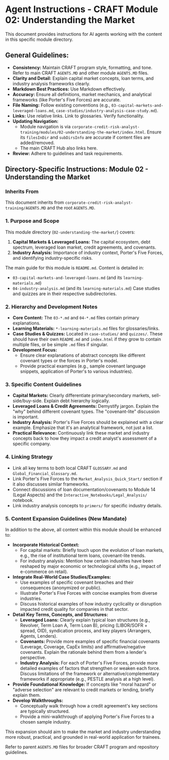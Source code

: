 # Agent Instructions - CRAFT Module 02: Understanding the Market

This document provides instructions for AI agents working with the content in this specific module directory.

## General Guidelines:

*   **Consistency:** Maintain CRAFT program style, formatting, and tone. Refer to main CRAFT `AGENTS.MD` and other module `AGENTS.MD` files.
*   **Clarity and Detail:** Explain capital market concepts, loan terms, and industry analysis frameworks clearly.
*   **Markdown Best Practices:** Use Markdown effectively.
*   **Accuracy:** Ensure all definitions, market mechanics, and analytical frameworks (like Porter's Five Forces) are accurate.
*   **File Naming:** Follow existing conventions (e.g., `03-capital-markets-and-leveraged-loans.md`, `case-studies/industry-analysis-case-study.md`).
*   **Links:** Use relative links. Link to glossaries. Verify functionality.
*   **Updating Navigation:**
    *   Module navigation is via `corporate-credit-risk-analyst-training/modules/02-understanding-the-market/index.html`. Ensure its `filesInDir` and `subDirsInfo` are accurate if content files are added/removed.
    *   The main CRAFT Hub also links here.
*   **Review:** Adhere to guidelines and task requirements.

## Directory-Specific Instructions: Module 02 - Understanding the Market

### Inherits From
This document inherits from `corporate-credit-risk-analyst-training/AGENTS.MD` and the root `AGENTS.MD`.

### 1. Purpose and Scope
This module directory (`02-understanding-the-market/`) covers:
1.  **Capital Markets & Leveraged Loans:** The capital ecosystem, debt spectrum, leveraged loan market, credit agreements, and covenants.
2.  **Industry Analysis:** Importance of industry context, Porter's Five Forces, and identifying industry-specific risks.

The main guide for this module is `README.md`. Content is detailed in:
*   `03-capital-markets-and-leveraged-loans.md` (and its `learning-materials.md`)
*   `04-industry-analysis.md` (and its `learning-materials.md`)
Case studies and quizzes are in their respective subdirectories.

### 2. Hierarchy and Development Notes
*   **Core Content:** The `03-*.md` and `04-*.md` files contain primary explanations.
*   **Learning Materials:** `*-learning-materials.md` files for glossaries/links.
*   **Case Studies & Quizzes:** Located in `case-studies/` and `quizzes/`. These should have their own `README.md` and `index.html` if they grow to contain multiple files, or be simple `.md` files if singular.
*   **Development Focus:**
    *   Ensure clear explanations of abstract concepts like different covenant types or the forces in Porter's model.
    *   Provide practical examples (e.g., sample covenant language snippets, application of Porter's to various industries).

### 3. Specific Content Guidelines
*   **Capital Markets:** Clearly differentiate primary/secondary markets, sell-side/buy-side. Explain debt hierarchy logically.
*   **Leveraged Loans & Credit Agreements:** Demystify jargon. Explain the "why" behind different covenant types. The "covenant-lite" discussion is important.
*   **Industry Analysis:** Porter's Five Forces should be explained with a clear example. Emphasize that it's an analytical framework, not just a list.
*   **Practical Relevance:** Continuously link these market and industry concepts back to how they impact a credit analyst's assessment of a specific company.

### 4. Linking Strategy
*   Link all key terms to both local CRAFT `GLOSSARY.md` and `Global_Financial_Glossary.md`.
*   Link Porter's Five Forces to the `Market_Analysis_Quick_Start/` section if it also discusses similar frameworks.
*   Connect discussions of loan documentation/covenants to Module 14 (Legal Aspects) and the `Interactive_Notebooks/Legal_Analysis/` notebook.
*   Link industry analysis concepts to `primers/` for specific industry details.

### 5. Content Expansion Guidelines (New Mandate)
In addition to the above, all content within this module should be enhanced to:
*   **Incorporate Historical Context:**
    *   For capital markets: Briefly touch upon the evolution of loan markets, e.g., the rise of institutional term loans, covenant-lite trends.
    *   For industry analysis: Mention how certain industries have been reshaped by major economic or technological shifts (e.g., impact of e-commerce on retail).
*   **Integrate Real-World Case Studies/Examples:**
    *   Use examples of specific covenant breaches and their consequences (anonymized or public).
    *   Illustrate Porter's Five Forces with concise examples from diverse industries.
    *   Discuss historical examples of how industry cyclicality or disruption impacted credit quality for companies in that sector.
*   **Detail Key Terms, Concepts, and Structures:**
    *   **Leveraged Loans:** Clearly explain typical loan structures (e.g., Revolver, Term Loan A, Term Loan B), pricing (LIBOR/SOFR + spread, OID), syndication process, and key players (Arrangers, Agents, Lenders).
    *   **Covenants:** Provide more examples of specific financial covenants (Leverage, Coverage, CapEx limits) and affirmative/negative covenants. Explain the rationale behind them from a lender's perspective.
    *   **Industry Analysis:** For each of Porter's Five Forces, provide more detailed examples of factors that strengthen or weaken each force. Discuss limitations of the framework or alternative/complementary frameworks if appropriate (e.g., PESTLE analysis at a high level).
*   **Provide Foundational Knowledge:** If concepts like "moral hazard" or "adverse selection" are relevant to credit markets or lending, briefly explain them.
*   **Develop Walkthroughs:**
    *   Conceptually walk through how a credit agreement's key sections are typically structured.
    *   Provide a mini-walkthrough of applying Porter's Five Forces to a chosen sample industry.

This expansion should aim to make the market and industry understanding more robust, practical, and grounded in real-world application for trainees.

Refer to parent `AGENTS.MD` files for broader CRAFT program and repository guidelines.
